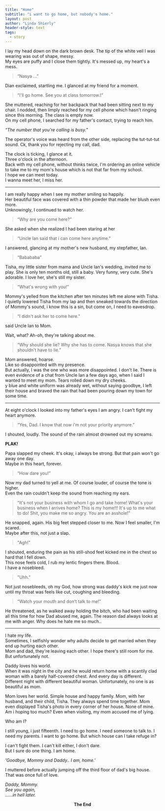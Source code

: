 ```yaml
---
title: "Home"
subtitle: "i want to go home, but nobody's home."
layout: post
author: "Linda Shierly"
header-style: text
tags:
  - story
---
```


I lay my head down on the dark brown desk. The tip of the white veil I was wearing was out of shape, messy.  
My eyes are puffy and I close them tightly.  It's messed up, my heart's a mess.

>“Nasya ...”

Dian exclaimed, startling me.
I glanced at my friend for a moment.

>“I'll go home. See you at class tomorrow.!”

She muttered, reaching for her backpack that had been sitting next to my chair.
I nodded, then limply reached for my cell phone which hasn't ringing since this morning.
The class is empty now.  
On my cell phone, I searched for my father's contact, trying to reach him.

*“The number that you're calling is busy."*

The operator's voice was heard from the other side, replacing the tut-tut-tut sound. 
Ck, thank you for rejecting my call, dad.

The clock is ticking, I glance at it.  
Three o'clock in the afternoon.  
Back with my cell phone, without thinks twice, I'm ordering an online vehicle to take me to my mom's house which is not that far from my school.  
I hope we can meet today.  
I wanna meet her,
I miss her.

-----------------------------------------------------------------------------------------------------

I am really happy when I see my mother smiling so happily.  
Her beautiful face was covered with a thin powder that made her blush even more.  
Unknowingly, I continued to watch her.

>“Why are you come here?”

She asked when she realized I had been staring at her

>“Uncle Ian said that i can come here anytime.”  

I answered, glancing at my mother's new husband, my stepfather, Ian.

>“Babababa”

Tisha, my little sister from mama and Uncle Ian's wedding, invited me to play. 
She is only ten months old, still a baby.  Very funny, very cute. She's adorable. 
I love her, she's still my sister.

>“What's wrong with you!”  

Mommy's yelled from the kitchen after ten minutes left me alone with Tisha.
I quietly lowered Tisha from my lap and then sneaked towards the direction of Mommy's sound, 
i know this is a sin, but come on, I need to eavesdrop.

>“I didn't ask her to come here."  

said Uncle Ian to Mom.

Wait, what? Ah-oh, they're talking about me.

>“Why should she lie? Why she has to come. Nasya knows that she shouldn't have to lie.”

Mom answered, hoarse.  
Like so disappointed with my presence.  
But actually, I was the one who was more disappointed. I don't lie. 
There is even evidence of a chat from Uncle Ian a few days ago, when I said I wanted to meet my mom.
Tears rolled down my dry cheeks.  
y blue and white uniform was already wet, without saying goodbye, I left their house and braved the rain that had been pouring down my town for some time.

-------------------------------------------------------------------------------------------------------

At eight o'clock I looked into my father's eyes  I am angry.  I can't fight my heart anymore.

>“Yes, Dad. I know that now i'm not your priority anymore.”

I shouted, loudly.  The sound of the rain almost drowned out my screams.

 **PLAK!**

Papa slapped my cheek.
It's okay, i always be strong.  But that pain won't go away one day.  
Maybe in this heart, forever.

>“How dare you!”

Now my dad turned to yell at me.  Of course louder, of course the tone is higher.  
Even the rain couldn't keep the sound from reaching my ears.

>“It's not your business with whom I go and take home! What's your business when I arrives home? This is my home!!! It's up to me what to do! Shit, you make me so angry. You are an asshole!”

He snapped, again.  His big feet stepped closer to me. Now I feel smaller, I'm scared.  
Maybe after this, not just a slap.

>"Agh!"  

I shouted, enduring the pain as his still-shod feet kicked me in the chest so hard that I fell down.  
This nose feels cold, I rub my lentic fingers there. Blood.  
I have a nosebleed.

>"Uhh."

Not just nosebleeds, oh my God, how strong was daddy's kick me just now until my throat was feels like cut, coughing and bleeding.

>“Watch your mouth and don't talk to me!” 

He threatened, as he walked away holding the bitch, who had been waiting all this time for how Dad abused me, again. 
The reason dad always looks at me with anger. 
Why does he hate me so much..

----------------------------------------------------------------------------------------------------------------------------------------

I hate my life.  
Sometimes, I selfishly wonder why adults decide to get married when they end up hurting each other.  
Mom and dad, they're leaving each other.
I hope there's still room for me.  But unfortunately not.  

Daddy loves his world.  
When it was night in the city and he would return home with a scantily clad woman with a barely half-covered chest. 
And every day is different.
Different night with different beautiful woman. Unfortunately, no one is as beautiful as mom.

Mom loves her world.  Simple house and happy family.
Mom, with her husband, and their child, Tisha.  They always spend time together. 
Mom even displayed Tisha's photo in every corner of her house.  None of mine.
Am i hoping too much?
Even when visiting, my mom accused me of lying.

Who am I?

I still young, i just fifteenth.
I need to go home. I need someone to talk to.
I need my parents.
I want to go home.  But which house can I take refuge in?


I can't fight them.  I can't kill either, I don't dare.  
But I sure do one thing.  I am home.

*'Goodbye, Mommy and Daddy.. I am, home.'*

I muttered before actually jumping off the third floor of dad's big house.  
That was once full of love.  

*Daddy,  Mommy.*<br>
*See you again,*<br>
*......in hell later.*<br>

**<center>The End</center>**

